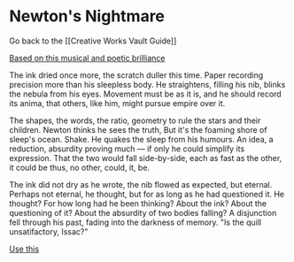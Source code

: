 # Newton's Nightmare

Go back to the [[Creative Works Vault Guide]]

[Based on this musical and poetic brilliance](https://www.youtube.com/watch?v=WheoGHREF60)

The ink dried once more,
the scratch duller this time.
Paper recording precision
more than his sleepless body.
He straightens, filling his nib,
blinks the nebula from his eyes.
Movement must be as it is, and he
should record its anima, that others,
like him, might pursue empire over it.

The shapes, the words, the ratio,
geometry to rule the stars and their children.
Newton thinks he sees the truth,
But it's the foaming shore of sleep's ocean.
Shake. 
He quakes the sleep from his humours.
An idea, a reduction, absurdity proving much —
if only he could simplify its expression.
That the two would fall side-by-side,
each as fast as the other,
it could be thus,
no other,
could,
it,
be.

The ink did not dry as he wrote,
the nib flowed as expected, but eternal.
Perhaps not eternal, he thought, 
but for as long as he had questioned it.
He thought? For how long had he been thinking?
About the ink? About the questioning of it?
About the absurdity of two bodies falling?
A disjunction fell through his past, fading
into the darkness of memory.
"Is the quill unsatifactory, Issac?"

[Use this](https://futurism.com/newtonian-physics-vs-special-realtivity)

